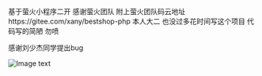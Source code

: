 基于萤火小程序二开
感谢萤火团队
附上萤火团队码云地址https://gitee.com/xany/bestshop-php
本人大二  也没过多花时间写这个项目 代码写的简陋 勿喷


感谢刘少杰同学提出bug

![Image text](https://github.com/Rowingamemaker/pifa/blob/master/1533980876.jpg)
